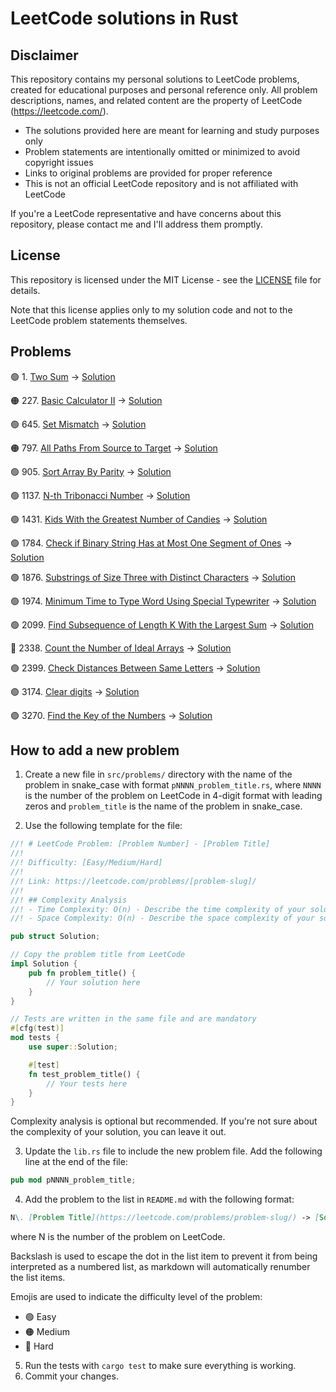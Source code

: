 # LeetCode solutions in Rust

## Disclaimer

This repository contains my personal solutions to LeetCode problems, created for educational purposes
and personal reference only. All problem descriptions, names, and related content
are the property of LeetCode (https://leetcode.com/).

- The solutions provided here are meant for learning and study purposes only
- Problem statements are intentionally omitted or minimized to avoid copyright issues
- Links to original problems are provided for proper reference
- This is not an official LeetCode repository and is not affiliated with LeetCode

If you're a LeetCode representative and have concerns about this repository,
please contact me and I'll address them promptly.

## License

This repository is licensed under the MIT License - see the [LICENSE](LICENSE) file for details.

Note that this license applies only to my solution code and not to the LeetCode problem statements themselves.

## Problems

🟢 1\.  [Two Sum](https://leetcode.com/problems/two-sum/) -> [Solution](src/problems/p0001_two_sum.rs)

🟠
227\.  [Basic Calculator II](https://leetcode.com/problems/basic-calculator-ii/) -> [Solution](src/problems/p0227_basic_calculator_2.rs)

🟢 645\. [Set Mismatch](https://leetcode.com/problems/set-mismatch/) -> [Solution](src/problems/p0645_set_mismatch.rs)

🟠
797\. [All Paths From Source to Target](https://leetcode.com/problems/all-paths-from-source-to-target/) -> [Solution](src/problems/p0797_all_paths_from_source_to_target.rs)

🟢
905\. [Sort Array By Parity](https://leetcode.com/problems/sort-array-by-parity/) -> [Solution](src/problems/p0905_sort_array_by_parity.rs)

🟢
1137\. [N-th Tribonacci Number](https://leetcode.com/problems/n-th-tribonacci-number/) -> [Solution](src/problems/p1137_nth_tribonacci_number.rs)

🟢
1431\. [Kids With the Greatest Number of Candies](https://leetcode.com/problems/kids-with-the-greatest-number-of-candies/) -> [Solution](src/problems/p1431_kids_with_the_greatest_number_of_candies.rs)

🟢
1784\. [Check if Binary String Has at Most One Segment of Ones](https://leetcode.com/problems/check-if-binary-string-has-at-most-one-segment-of-ones/) -> [Solution](src/problems/p1784_check_if_binary_string_has_at_most_one_segment_of_ones.rs)

🟢
1876\. [Substrings of Size Three with Distinct Characters](https://leetcode.com/problems/substrings-of-size-three-with-distinct-characters/) -> [Solution](src/problems/p1876_substrings_of_size_three_with_distinct_characters.rs)

🟢
1974\. [Minimum Time to Type Word Using Special Typewriter](https://leetcode.com/problems/minimum-time-to-type-word-using-special-typewriter/) -> [Solution](src/problems/p1974_minimimum_time_to_type_word_using_special_typewriter.rs)

🟢
2099\. [Find Subsequence of Length K With the Largest Sum](https://leetcode.com/problems/find-subsequence-of-length-k-with-the-largest-sum/) -> [Solution](src/problems/p2099_find_subsequence_of_length_k_with_the_largest_sum.rs)

🔴
2338\. [Count the Number of Ideal Arrays](https://leetcode.com/problems/count-the-number-of-ideal-arrays/) -> [Solution](src/problems/p2338_count_the_number_of_ideal_arrays.rs)

🟢
2399\. [Check Distances Between Same Letters](https://leetcode.com/problems/check-distances-between-same-letters/) -> [Solution](src/problems/p2399_check_distances_between_same_letters.rs)

🟢 3174\. [Clear digits](https://leetcode.com/problems/clear-digits/) -> [Solution](src/problems/p3174_clear_digits.rs)

🟢
3270\. [Find the Key of the Numbers](https://leetcode.com/problems/find-the-key-of-the-numbers/) -> [Solution](src/problems/p3270_find_the_key_of_the_numbers.rs)

## How to add a new problem

1. Create a new file in `src/problems/` directory with the name of the problem in snake_case with format
   `pNNNN_problem_title.rs`, where `NNNN` is the number of the problem on LeetCode in 4-digit format with leading zeros
   and `problem_title` is the name of the problem in snake_case.

2. Use the following template for the file:

```rust
//! # LeetCode Problem: [Problem Number] - [Problem Title]
//!
//! Difficulty: [Easy/Medium/Hard]
//!
//! Link: https://leetcode.com/problems/[problem-slug]/
//!
//! ## Complexity Analysis
//! - Time Complexity: O(n) - Describe the time complexity of your solution.
//! - Space Complexity: O(n) - Describe the space complexity of your solution.

pub struct Solution;

// Copy the problem title from LeetCode
impl Solution {
    pub fn problem_title() {
        // Your solution here
    }
}

// Tests are written in the same file and are mandatory
#[cfg(test)]
mod tests {
    use super::Solution;

    #[test]
    fn test_problem_title() {
        // Your tests here
    }
}
```

Complexity analysis is optional but recommended. If you're not sure about the complexity of your solution,
you can leave it out.

3. Update the `lib.rs` file to include the new problem file. Add the following line at the end of the file:

```rust
pub mod pNNNN_problem_title;
```

4. Add the problem to the list in `README.md` with the following format:

```markdown
N\. [Problem Title](https://leetcode.com/problems/problem-slug/) -> [Solution](src/problems/pXXXX_problem_title.rs)
```

where N is the number of the problem on LeetCode.

Backslash is used to escape the dot in the list item to prevent it from being interpreted as a numbered list,
as markdown will automatically renumber the list items.

Emojis are used to indicate the difficulty level of the problem:

- 🟢 Easy
- 🟠 Medium
- 🔴 Hard

5. Run the tests with `cargo test` to make sure everything is working.
6. Commit your changes.
